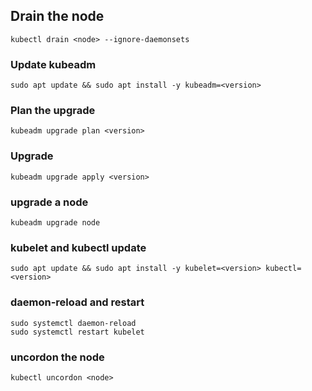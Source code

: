 ## Drain the node
`kubectl drain <node> --ignore-daemonsets`

### Update kubeadm
`sudo apt update && sudo apt install -y kubeadm=<version>`

### Plan the upgrade
`kubeadm upgrade plan <version>`

### Upgrade
`kubeadm upgrade apply <version>`

### upgrade a node
`kubeadm upgrade node`

### kubelet and kubectl update
`sudo apt update && sudo apt install -y kubelet=<version> kubectl=<version>`

### daemon-reload and restart
```
sudo systemctl daemon-reload
sudo systemctl restart kubelet
```

### uncordon the node
`kubectl uncordon <node>`